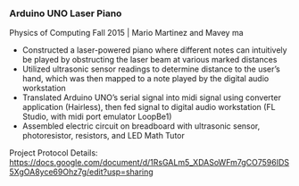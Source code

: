 ### Arduino UNO Laser Piano
Physics of Computing Fall 2015 | Mario Martinez and Mavey ma
* Constructed a laser-powered piano where different notes can intuitively be played by obstructing the laser beam at
various marked distances
* Utilized ultrasonic sensor readings to determine distance to the user’s hand, which was then mapped to a note played
by the digital audio workstation
* Translated Arduino UNO’s serial signal into midi signal using converter application (Hairless), then fed signal to
digital audio workstation (FL Studio, with midi port emulator LoopBe1)
* Assembled electric circuit on breadboard with ultrasonic sensor, photoresistor, resistors, and LED
Math Tutor

Project Protocol Details: https://docs.google.com/document/d/1RsGALm5_XDASoWFm7gCO7596IDS5XgOA8yce69Ohz7g/edit?usp=sharing
